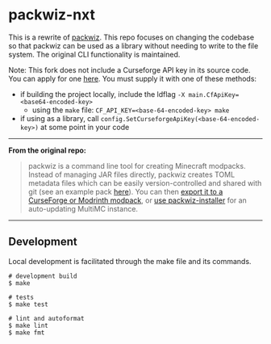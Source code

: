 # packwiz-nxt

This is a rewrite of [packwiz](https://github.com/packwiz/packwiz). 
This repo focuses on changing the codebase so that packwiz can be used as a 
library without needing to write to the file system.
The original CLI functionality is maintained.

Note:
This fork does not include a Curseforge API key in its source code. 
You can apply for one [here](https://forms.monday.com/forms/dce5ccb7afda9a1c21dab1a1aa1d84eb?r=use1).
You must supply it with one of these methods:

- if building the project locally, include the ldflag `-X main.CfApiKey=<base64-encoded-key>`
  - using the `make` file: `CF_API_KEY=<base-64-encoded-key> make`
- if using as a library, call `config.SetCurseforgeApiKey(<base-64-encoded-key>)` at some point in your code

---

**From the original repo:**

> packwiz is a command line tool for creating Minecraft modpacks. 
Instead of managing JAR files directly, packwiz creates TOML metadata files 
which can be easily version-controlled and shared with git (see an example 
pack [here](https://github.com/packwiz/packwiz-example-pack)). You can then [export it to a CurseForge or Modrinth modpack](https://packwiz.infra.link/tutorials/hosting/curseforge/), 
or [use packwiz-installer](https://packwiz.infra.link/tutorials/installing/packwiz-installer/) for an auto-updating MultiMC instance.

---

## Development

Local development is facilitated through the make file and its commands.

```shell
# development build
$ make

# tests
$ make test

# lint and autoformat
$ make lint
$ make fmt
```